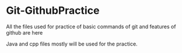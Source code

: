 # Git-GithubPractice
All the files used for practice  of basic commands of git and features of github are here

Java and cpp files mostly will be used for the practice.